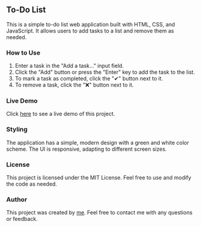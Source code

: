 ## To-Do List

This is a simple to-do list web application built with HTML, CSS, and JavaScript. It allows users to add tasks to a list and remove them as needed.

### How to Use
1. Enter a task in the "Add a task..." input field.
2. Click the "Add" button or press the "Enter" key to add the task to the list.
3. To mark a task as completed, click the "✔" button next to it.
4. To remove a task, click the "❌" button next to it.

### Live Demo
Click [here](https://asaggse.github.io/to-do-list/) to see a live demo of this project.

### Styling
The application has a simple, modern design with a green and white color scheme.
The UI is responsive, adapting to different screen sizes.

### License
This project is licensed under the MIT License. Feel free to use and modify the code as needed.

### Author
This project was created by [me](https://github.com/asaggse). Feel free to contact me with any questions or feedback.

